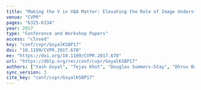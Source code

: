 ```yaml
---
title: "Making the V in VQA Matter: Elevating the Role of Image Understanding in Visual Question Answering."
venue: "CVPR"
pages: "6325-6334"
year: 2017
type: "Conference and Workshop Papers"
access: "closed"
key: "conf/cvpr/GoyalKSBP17"
doi: "10.1109/CVPR.2017.670"
ee: "https://doi.org/10.1109/CVPR.2017.670"
url: "https://dblp.org/rec/conf/cvpr/GoyalKSBP17"
authors: ["Yash Goyal", "Tejas Khot", "Douglas Summers-Stay", "Dhruv Batra", "Devi Parikh"]
sync_version: 3
cite_key: "conf/cvpr/GoyalKSBP17"
---
```

